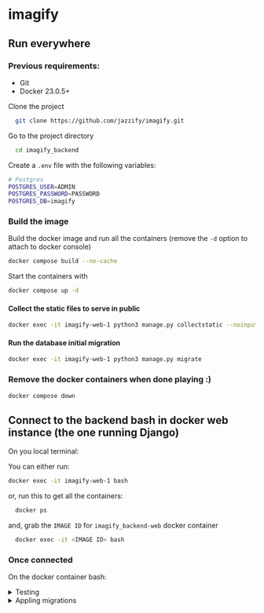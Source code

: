 
# imagify

## Run everywhere

### Previous requirements:

-  Git
-  Docker 23.0.5+

Clone the project

```bash
  git clone https://github.com/jazzify/imagify.git
```

Go to the project directory

```bash
  cd imagify_backend
```

Create a `.env` file with the following variables:

```bash
# Postgres
POSTGRES_USER=ADMIN
POSTGRES_PASSWORD=PASSWORD
POSTGRES_DB=imagify
```

### Build the image
Build the docker image and run all the containers (remove the `-d` option to attach to docker console)
```bash
docker compose build --no-cache
```
Start the containers with
```bash
docker compose up -d
```
  
#### Collect the static files to serve in public
```bash
docker exec -it imagify-web-1 python3 manage.py collectstatic --noinput --clear
```
    
#### Run the database initial migration
```bash
docker exec -it imagify-web-1 python3 manage.py migrate
```

### Remove the docker containers when done playing :)
```bash
docker compose down
```

## Connect to the backend bash in docker web instance (the one running Django)
On you local terminal:

You can either run:
  ```bash
  docker exec -it imagify-web-1 bash
  ```

or, run this to get all the containers:
```bash
  docker ps
```

and, grab the `IMAGE ID` for `imagify_backend-web` docker container

```bash
  docker exec -it <IMAGE ID> bash
```


### Once connected

On the docker container bash:

<details>
  <summary>Testing</summary>
  
  ```bash
    pipenv run pytest
  ```
</details>

<details>
  <summary>Appling migrations</summary>

  Note: Migrations are applied automatically while using the `docker compose up` command via the `docker-entrypoint.sh` file
  
  ```bash
    python manage.py migrate
  ```
</details>
